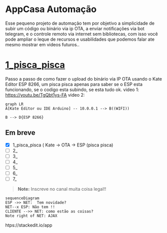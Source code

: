#  AppCasa Automação
Esse pequeno projeto de automação tem por objetivo a simplicidade de subir um código ou binário via ip OTA, a enviar notificações via bot telegram, e o controle remoto via internet sem bibliotecas, com isso você pode ampliar o leque de recursos e usabilidades que podemos falar ate mesmo mostrar em videos futuros..

# [1_pisca_pisca](https://github.com/Condiolov/AppCasa/tree/main/1_pisca_pisca "1_pisca_pisca")

Passo a passo de como fazer o upload do binário via IP OTA usando o Kate Editor ESP 8266, um pisca pisca apenas para saber se o ESP esta funcionando, se o codigo esta subindo, se esta tudo ok.
video 1: https://youtu.be/TgQbt1ys-FA
video 2:
```mermaid
graph LR
A[Kate Editor ou IDE Arduino] -- 10.0.0.1 --> B((WIFI))

B --> D{ESP 8266}

```

## Em breve

 - [x] 1_pisca_pisca ( Kate -> OTA -> ESP (pisca pisca)
 - [ ] 2_
 - [ ] 3_
 - [ ] 4_
 - [ ] 5_
 - [ ] 6_
 - [ ] 7_

> **Note:** Inscreve no canal muita coisa legal!! 


```mermaid
sequenceDiagram
ESP ->> NET:  Tem novidade?
NET--x ESP: Não tem !!
CLIENTE -->> NET: como estão as coisas?
Note right of NET: AJAX

```

htps://stackedit.io/app
